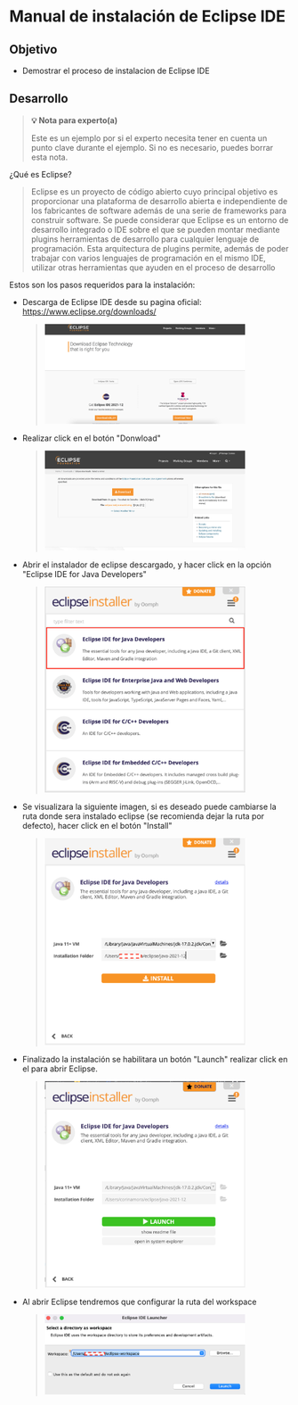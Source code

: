 # Manual de instalación de Eclipse IDE

## Objetivo

* Demostrar el proceso de instalacion de Eclipse IDE

## Desarrollo

>**💡 Nota para experto(a)**
>
> Este es un ejemplo por si el experto necesita tener en cuenta un punto clave durante el ejemplo.
>Si no es necesario, puedes borrar esta nota.

¿Qué es Eclipse? 
>Eclipse es un proyecto de código abierto cuyo principal objetivo es proporcionar una plataforma de desarrollo abierta e independiente de los fabricantes de software además de una serie de frameworks para construir software. Se puede considerar que Eclipse es un entorno de desarrollo integrado o IDE sobre el que se pueden montar mediante plugins herramientas de desarrollo para cualquier lenguaje de programación. Esta arquitectura de plugins permite, además de poder trabajar con varios lenguajes de programación en el mismo IDE, utilizar otras herramientas que ayuden en el proceso de desarrollo


Estos son los pasos requeridos para la instalación:
* Descarga de Eclipse IDE desde su pagina oficial: https://www.eclipse.org/downloads/ 
  ><img src="assets/eclipse_page.png"  width="360" > 
* Realizar click en el botón "Donwload"
  ><img src="assets/eclipse_page2.png"  width="360" > 
* Abrir el instalador de eclipse descargado, y hacer click en la opción "Eclipse IDE for Java Developers"
  ><img src="assets/eclipse_paso1.png"  width="360" > 
* Se visualizara la siguiente imagen, si es deseado puede cambiarse la ruta donde sera instalado eclipse (se recomienda dejar la ruta por defecto), hacer click en el botón "Install"
  ><img src="assets/eclipse_paso2.png"  width="360" > 
* Finalizado la instalación se habilitara un botón "Launch" realizar click en el para abrir Eclipse.
  ><img src="assets/eclipse_paso3.png"  width="360" > 
* Al abrir Eclipse tendremos que configurar la ruta del workspace
  ><img src="assets/eclipse_paso4.png"  width="360" > 
